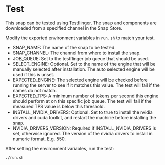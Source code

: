 # Test

This snap can be tested using Testflinger.
The snap and components are downloaded from a specified channel in the Snap Store.

Modify the exported environment variables in `run.sh` to match your test.

* SNAP_NAME: The name of the snap to be tested.
* SNAP_CHANNEL: The channel from where to install the snap.
* JOB_QUEUE: Set to the testflinger job queue that should be used.
* SELECT_ENGINE: Optional. Set to the name of the engine that will be manually selected after installation. The auto selected engine will be used if this is unset.
* EXPECTED_ENGINE: The selected engine will be checked before running the server to see if it matches this value. The test will fail if the names do not match.
* EXPECTED_TPS: A minimum number of tokens per second this engine should perform at on this specific job queue. The test will fail if the measured TPS value is below this threshold.
* INSTALL_NVIDIA_DRIVERS: Optional. Set to true to install the nvidia drivers and cuda toolkit, and restart the machine before installing the snap. 
* NVIDIA_DRIVERS_VERSION: Required if INSTALL_NVIDIA_DRIVERS is set, otherwise ignored. The version of the nvidia drivers to install in numeric format. E.g. 550.  

After setting the environment variables, run the test:
```
./run.sh
```
